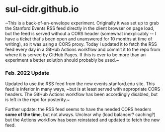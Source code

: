 # sul-cidr.github.io

~This is a back-of-an-envelope experiment.  Originally it was set up to grab the Stanford Events RSS feed directly in the client browser on page load, but the feed is served without a CORS header (somewhat inexplicably -- I have a ticket that's been open and unanswered for 10 months at time of writing), so it was using a CORS proxy.  Today I updated it to fetch the RSS feed every day in a GitHub Actions workflow and commit it to the repo from where it is served by GitHub Pages.  If this is ever to be more than an experiment a better solution should probably be used.~

### Feb. 2022 Update

Updated to use the RSS feed from the new events.stanford.edu site.  This feed is inferior in many ways, ~but is at least served with appropriate CORS headers.  The GitHub Actions workflow has been accordingly disabled, but is left in the repo for posterity.~

Further update: the RSS feed seems to have the needed CORS headers **some of the time**, but not always.  Unclear why (load balancer?  caching?) but the Actions workflow has been reinstated and updated to fetch the new feed.
